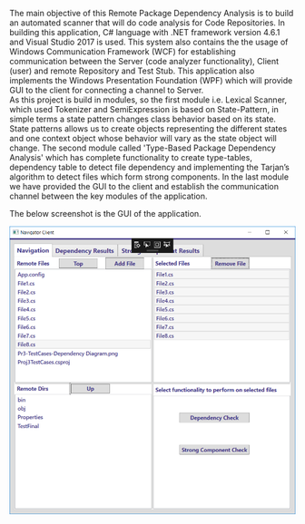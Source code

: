 The main objective of this Remote Package Dependency Analysis is to build an automated scanner that will do code analysis for Code Repositories.
In building this application, C# language with .NET framework version 4.6.1 and Visual Studio 2017 is used.
This system also contains the the usage of Windows Communication Framework (WCF) for establishing communication between the Server (code analyzer functionality), Client (user) and remote Repository and Test Stub.
This application also implements the Windows Presentation Foundation (WPF) which will provide GUI to the client for connecting a channel to Server.</br>
As this project is build in modules, so the first module i.e. Lexical Scanner, which used Tokenizer and SemiExpression is based on State-Pattern, in simple terms a state pattern changes class behavior based on its state. State patterns allows us to create objects representing the different states and one context object whose behavior will vary as the state object will change.
The second module called 'Type-Based Package Dependency Analysis' which has complete functionality to create type-tables, dependency table to detect file dependency and implementing the Tarjan’s algorithm to detect files which form strong components.
In the last module we have provided the GUI to the client and establish the communication channel between the key modules of the application.

The below screenshot is the GUI of the application.

![](/Images/GUI.png)
